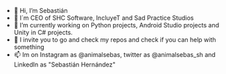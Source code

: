 - 👋 Hi, I’m Sebastián
- 👀 I´m CEO of SHC Software, IncluyeT and Sad Practice Studios
- 🌱 I’m currently working on Python projects, Android Studio projects and Unity in C# projects.
- 💞️ I invite you to go and check my repos and check if you can help with something
- 📫 Im on Instagram as @animalsebas, twitter as @animalsebas_sh and LinkedIn as "Sebastián Hernández"

<!---
Animalsebas/Animalsebas is a ✨ special ✨ repository because its `README.md` (this file) appears on your GitHub profile.
You can click the Preview link to take a look at your changes.
--->

